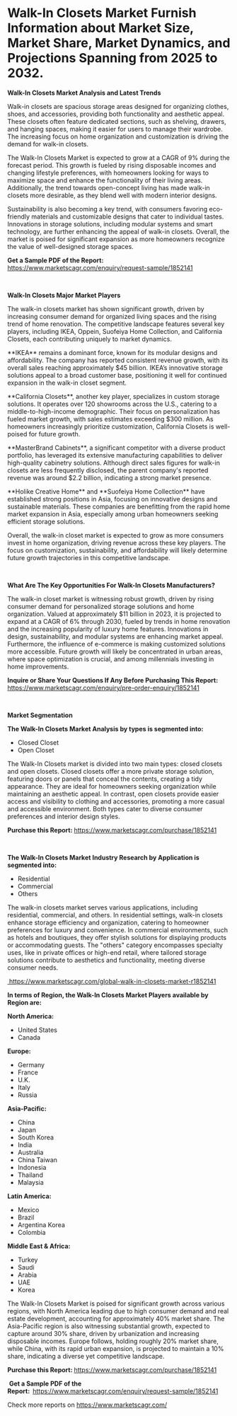 <p><h1>Walk-In Closets Market Furnish Information about Market Size, Market Share, Market Dynamics, and Projections Spanning from 2025 to 2032.</h1></p><p><strong>Walk-In Closets Market Analysis and Latest Trends</strong></p>
<p><p>Walk-in closets are spacious storage areas designed for organizing clothes, shoes, and accessories, providing both functionality and aesthetic appeal. These closets often feature dedicated sections, such as shelving, drawers, and hanging spaces, making it easier for users to manage their wardrobe. The increasing focus on home organization and customization is driving the demand for walk-in closets.</p><p>The Walk-In Closets Market is expected to grow at a CAGR of 9% during the forecast period. This growth is fueled by rising disposable incomes and changing lifestyle preferences, with homeowners looking for ways to maximize space and enhance the functionality of their living areas. Additionally, the trend towards open-concept living has made walk-in closets more desirable, as they blend well with modern interior designs.</p><p>Sustainability is also becoming a key trend, with consumers favoring eco-friendly materials and customizable designs that cater to individual tastes. Innovations in storage solutions, including modular systems and smart technology, are further enhancing the appeal of walk-in closets. Overall, the market is poised for significant expansion as more homeowners recognize the value of well-designed storage spaces.</p></p>
<p><strong>Get a Sample PDF of the Report:&nbsp;</strong> <a href="https://www.marketscagr.com/enquiry/request-sample/1852141?utm_campaign=3221&utm_medium=2&utm_source=Github&utm_content=ia&utm_term=27032025&utm_id=walk-in-closets">https://www.marketscagr.com/enquiry/request-sample/1852141</a></p>
<p>&nbsp;</p>
<p><strong>Walk-In Closets Major Market Players</strong></p>
<p><p>The walk-in closets market has shown significant growth, driven by increasing consumer demand for organized living spaces and the rising trend of home renovation. The competitive landscape features several key players, including IKEA, Oppein, Suofeiya Home Collection, and California Closets, each contributing uniquely to market dynamics.</p><p>**IKEA** remains a dominant force, known for its modular designs and affordability. The company has reported consistent revenue growth, with its overall sales reaching approximately $45 billion. IKEA’s innovative storage solutions appeal to a broad customer base, positioning it well for continued expansion in the walk-in closet segment.</p><p>**California Closets**, another key player, specializes in custom storage solutions. It operates over 120 showrooms across the U.S., catering to a middle-to-high-income demographic. Their focus on personalization has fueled market growth, with sales estimates exceeding $300 million. As homeowners increasingly prioritize customization, California Closets is well-poised for future growth.</p><p>**MasterBrand Cabinets**, a significant competitor with a diverse product portfolio, has leveraged its extensive manufacturing capabilities to deliver high-quality cabinetry solutions. Although direct sales figures for walk-in closets are less frequently disclosed, the parent company's reported revenue was around $2.2 billion, indicating a strong market presence.</p><p>**Holike Creative Home** and **Suofeiya Home Collection** have established strong positions in Asia, focusing on innovative designs and sustainable materials. These companies are benefitting from the rapid home market expansion in Asia, especially among urban homeowners seeking efficient storage solutions.</p><p>Overall, the walk-in closet market is expected to grow as more consumers invest in home organization, driving revenue across these key players. The focus on customization, sustainability, and affordability will likely determine future growth trajectories in this competitive landscape.</p></p>
<p>&nbsp;</p>
<p><strong>What Are The Key Opportunities For Walk-In Closets Manufacturers?</strong></p>
<p><p>The walk-in closet market is witnessing robust growth, driven by rising consumer demand for personalized storage solutions and home organization. Valued at approximately $11 billion in 2023, it is projected to expand at a CAGR of 6% through 2030, fueled by trends in home renovation and the increasing popularity of luxury home features. Innovations in design, sustainability, and modular systems are enhancing market appeal. Furthermore, the influence of e-commerce is making customized solutions more accessible. Future growth will likely be concentrated in urban areas, where space optimization is crucial, and among millennials investing in home improvements.</p></p>
<p><strong>Inquire or Share Your Questions If Any Before Purchasing This Report:</strong> <a href="https://www.marketscagr.com/enquiry/pre-order-enquiry/1852141?utm_campaign=3221&utm_medium=2&utm_source=Github&utm_content=ia&utm_term=27032025&utm_id=walk-in-closets">https://www.marketscagr.com/enquiry/pre-order-enquiry/1852141</a></p>
<p>&nbsp;</p>
<p><strong>Market Segmentation</strong></p>
<p><strong>The Walk-In Closets Market Analysis by types is segmented into:</strong></p>
<p><ul><li>Closed Closet</li><li>Open Closet</li></ul></p>
<p><p>The Walk-In Closets market is divided into two main types: closed closets and open closets. Closed closets offer a more private storage solution, featuring doors or panels that conceal the contents, creating a tidy appearance. They are ideal for homeowners seeking organization while maintaining an aesthetic appeal. In contrast, open closets provide easier access and visibility to clothing and accessories, promoting a more casual and accessible environment. Both types cater to diverse consumer preferences and interior design styles.</p></p>
<p><strong>Purchase this Report:&nbsp;</strong><a href="https://www.marketscagr.com/purchase/1852141?utm_campaign=3221&utm_medium=2&utm_source=Github&utm_content=ia&utm_term=27032025&utm_id=walk-in-closets">https://www.marketscagr.com/purchase/1852141</a></p>
<p>&nbsp;</p>
<p><strong>The Walk-In Closets Market Industry Research by Application is segmented into:</strong></p>
<p><ul><li>Residential</li><li>Commercial</li><li>Others</li></ul></p>
<p><p>The walk-in closets market serves various applications, including residential, commercial, and others. In residential settings, walk-in closets enhance storage efficiency and organization, catering to homeowner preferences for luxury and convenience. In commercial environments, such as hotels and boutiques, they offer stylish solutions for displaying products or accommodating guests. The "others" category encompasses specialty uses, like in private offices or high-end retail, where tailored storage solutions contribute to aesthetics and functionality, meeting diverse consumer needs.</p></p>
<p><a href="https://www.marketscagr.com/global-walk-in-closets-market-r1852141?utm_campaign=3221&utm_medium=2&utm_source=Github&utm_content=ia&utm_term=27032025&utm_id=walk-in-closets">&nbsp;https://www.marketscagr.com/global-walk-in-closets-market-r1852141</a></p>
<p><strong>In terms of Region, the Walk-In Closets Market Players available by Region are:</strong></p>
<p>
    <p> <strong> North America: </strong>
        <ul>
            <li>United States</li>
            <li>Canada</li>
        </ul>
        </p> 
    <p> <strong> Europe: </strong>
        <ul>
            <li>Germany</li>
            <li>France</li>
            <li>U.K.</li>
            <li>Italy</li>
            <li>Russia</li>
        </ul>
        </p> 
    <p> <strong> Asia-Pacific: </strong>
        <ul>
            <li>China</li>
            <li>Japan</li>
            <li>South Korea</li>
            <li>India</li>
            <li>Australia</li>
            <li>China Taiwan</li>
            <li>Indonesia</li>
            <li>Thailand</li>
            <li>Malaysia</li>
        </ul>
        </p> 
    <p> <strong> Latin America: </strong>
        <ul>
            <li>Mexico</li>
            <li>Brazil</li>
            <li>Argentina Korea</li>
            <li>Colombia</li>
        </ul>
        </p> 
    <p> <strong> Middle East & Africa: </strong>
        <ul>
            <li>Turkey</li>
            <li>Saudi</li>
            <li>Arabia</li>
            <li>UAE</li>
            <li>Korea</li>
        </ul>
    </p>
    </p>
<p><p>The Walk-In Closets Market is poised for significant growth across various regions, with North America leading due to high consumer demand and real estate development, accounting for approximately 40% market share. The Asia-Pacific region is also witnessing substantial growth, expected to capture around 30% share, driven by urbanization and increasing disposable incomes. Europe follows, holding roughly 20% market share, while China, with its rapid urban expansion, is projected to maintain a 10% share, indicating a diverse yet competitive landscape.</p></p>
<p><strong>Purchase this Report: </strong><a href="https://www.marketscagr.com/purchase/1852141?utm_campaign=3221&utm_medium=2&utm_source=Github&utm_content=ia&utm_term=27032025&utm_id=walk-in-closets">https://www.marketscagr.com/purchase/1852141</a></p>
<p>&nbsp;<strong>Get a Sample PDF of the Report:&nbsp;&nbsp;</strong><a href="https://www.marketscagr.com/enquiry/request-sample/1852141?utm_campaign=3221&utm_medium=2&utm_source=Github&utm_content=ia&utm_term=27032025&utm_id=walk-in-closets">https://www.marketscagr.com/enquiry/request-sample/1852141</a></p>
<p><strong></strong></p>
<p>Check more reports on <a href="https://www.marketscagr.com/?utm_campaign=3221&utm_medium=2&utm_source=Github&utm_content=ia&utm_term=27032025&utm_id=walk-in-closets">https://www.marketscagr.com/</a></p>
